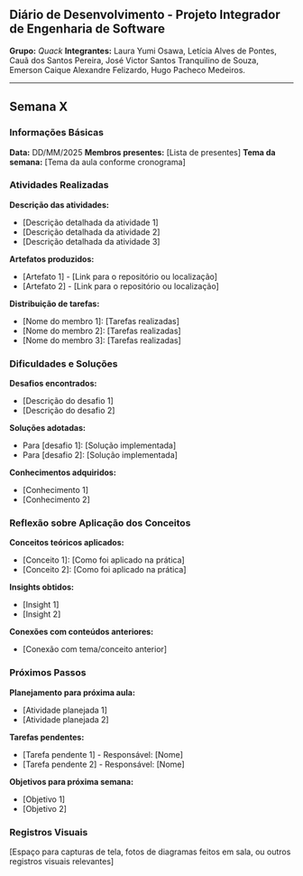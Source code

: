 ## Diário de Desenvolvimento - Projeto Integrador de Engenharia de Software 

**Grupo:** _Quack_
**Integrantes:** Laura Yumi Osawa, Letícia Alves de Pontes, Cauã dos Santos Pereira, José Victor Santos Tranquilino de Souza, Emerson Caique Alexandre Felizardo, Hugo Pacheco Medeiros.

--- 

## Semana X 
### Informações Básicas 

**Data:** DD/MM/2025
**Membros presentes:** [Lista de presentes] 
**Tema da semana:** [Tema da aula conforme cronograma] 

### Atividades Realizadas 

**Descrição das atividades:** 

- [Descrição detalhada da atividade 1] 
- [Descrição detalhada da atividade 2] 
- [Descrição detalhada da atividade 3] 

**Artefatos produzidos:** 

- [Artefato 1] - [Link para o repositório ou localização] 
- [Artefato 2] - [Link para o repositório ou localização] 
 
**Distribuição de tarefas:** 

- [Nome do membro 1]: [Tarefas realizadas] 
- [Nome do membro 2]: [Tarefas realizadas] 
- [Nome do membro 3]: [Tarefas realizadas]
 
### Dificuldades e Soluções 

**Desafios encontrados:** 

- [Descrição do desafio 1] 
- [Descrição do desafio 2] 

**Soluções adotadas:** 

- Para [desafio 1]: [Solução implementada] 
- Para [desafio 2]: [Solução implementada] 

**Conhecimentos adquiridos:** 

- [Conhecimento 1] 
- [Conhecimento 2] 
### Reflexão sobre Aplicação dos Conceitos

**Conceitos teóricos aplicados:** 

- [Conceito 1]: [Como foi aplicado na prática] 
- [Conceito 2]: [Como foi aplicado na prática] 

**Insights obtidos:** 

- [Insight 1] 
- [Insight 2] 

**Conexões com conteúdos anteriores:** 

- [Conexão com tema/conceito anterior] 
### Próximos Passos 

**Planejamento para próxima aula:** 

- [Atividade planejada 1] 
- [Atividade planejada 2] 

**Tarefas pendentes:** 

- [Tarefa pendente 1] - Responsável: [Nome] 
- [Tarefa pendente 2] - Responsável: [Nome] 

**Objetivos para próxima semana:** 

- [Objetivo 1] 
- [Objetivo 2]

### Registros Visuais 

[Espaço para capturas de tela, fotos de diagramas feitos em sala, ou outros registros visuais relevantes]

